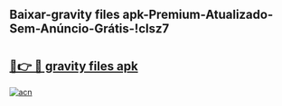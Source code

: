
## Baixar-gravity files apk-Premium-Atualizado-Sem-Anúncio-Grátis-!clsz7

# <h2><a href="https://andorid.site?title=gravity_files_apk&ref=27">🔗👉 🔴 gravity files apk</a></h2>

[![acn](https://github.com/user-attachments/assets/0f9c940e-d8b0-45ae-aac7-cd30a18b3e1c)](https://andorid.site?title=gravity_files_apk&ref=27)

